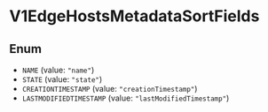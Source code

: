 # V1EdgeHostsMetadataSortFields

## Enum

* `NAME` (value: `"name"`)
* `STATE` (value: `"state"`)
* `CREATIONTIMESTAMP` (value: `"creationTimestamp"`)
* `LASTMODIFIEDTIMESTAMP` (value: `"lastModifiedTimestamp"`)
